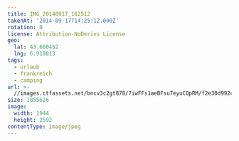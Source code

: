 ```yaml
---
title: IMG_20140917_162512
takenAt: '2014-09-17T14:25:12.000Z'
rotation: 0
license: Attribution-NoDerivs License
geo:
  lat: 43.600452
  lng: 6.910813
tags:
  - urlaub
  - frankreich
  - camping
url: >-
  //images.ctfassets.net/bncv3c2gt878/7iwFFs1aeBFsu7eyuCQpRM/f2e30d992cf1c6985620aa05e0a6bde0/img_20140917_162512_28278697266_o
size: 1855626
image:
  width: 1944
  height: 2592
contentType: image/jpeg
---
```


